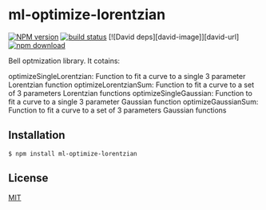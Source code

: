 # ml-optimize-lorentzian

[![NPM version][npm-image]][npm-url]
[![build status][travis-image]][travis-url]
[![David deps][david-image]][david-url]
[![npm download][download-image]][download-url]

Bell optmization library. It cotains:

optimizeSingleLorentzian: Function to fit a curve to a single 3 parameter Lorentzian function
optimizeLorentzianSum: Function to fit a curve to a set of 3 parameters Lorentzian functions
optimizeSingleGaussian: Function to fit a curve to a single 3 parameter Gaussian function
optimizeGaussianSum: Function to fit a curve to a set of 3 parameters Gaussian functions

## Installation

`$ npm install ml-optimize-lorentzian`


## License

  [MIT](./LICENSE)

[npm-image]: https://img.shields.io/npm/v/ml-optimize-lorentzian.svg?style=flat-square
[npm-url]: https://npmjs.org/package/ml-optimize-lorentzian
[travis-image]: https://img.shields.io/travis/mljs/optimize-lorentzian/master.svg?style=flat-square
[travis-url]: https://travis-ci.org/mljs/optimize-lorentzian
[download-image]: https://img.shields.io/npm/dm/ml-optimize-lorentzian.svg?style=flat-square
[download-url]: https://npmjs.org/package/ml-optimize-lorentzian